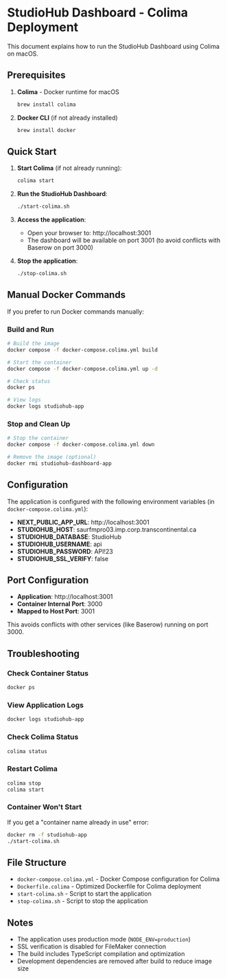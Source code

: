 # StudioHub Dashboard - Colima Deployment

This document explains how to run the StudioHub Dashboard using Colima on macOS.

## Prerequisites

1. **Colima** - Docker runtime for macOS
   ```bash
   brew install colima
   ```

2. **Docker CLI** (if not already installed)
   ```bash
   brew install docker
   ```

## Quick Start

1. **Start Colima** (if not already running):
   ```bash
   colima start
   ```

2. **Run the StudioHub Dashboard**:
   ```bash
   ./start-colima.sh
   ```

3. **Access the application**:
   - Open your browser to: http://localhost:3001
   - The dashboard will be available on port 3001 (to avoid conflicts with Baserow on port 3000)

4. **Stop the application**:
   ```bash
   ./stop-colima.sh
   ```

## Manual Docker Commands

If you prefer to run Docker commands manually:

### Build and Run
```bash
# Build the image
docker compose -f docker-compose.colima.yml build

# Start the container
docker compose -f docker-compose.colima.yml up -d

# Check status
docker ps

# View logs
docker logs studiohub-app
```

### Stop and Clean Up
```bash
# Stop the container
docker compose -f docker-compose.colima.yml down

# Remove the image (optional)
docker rmi studiohub-dashboard-app
```

## Configuration

The application is configured with the following environment variables (in `docker-compose.colima.yml`):

- **NEXT_PUBLIC_APP_URL**: http://localhost:3001
- **STUDIOHUB_HOST**: saurfmpro03.imp.corp.transcontinental.ca
- **STUDIOHUB_DATABASE**: StudioHub
- **STUDIOHUB_USERNAME**: api
- **STUDIOHUB_PASSWORD**: API!23
- **STUDIOHUB_SSL_VERIFY**: false

## Port Configuration

- **Application**: http://localhost:3001
- **Container Internal Port**: 3000
- **Mapped to Host Port**: 3001

This avoids conflicts with other services (like Baserow) running on port 3000.

## Troubleshooting

### Check Container Status
```bash
docker ps
```

### View Application Logs
```bash
docker logs studiohub-app
```

### Check Colima Status
```bash
colima status
```

### Restart Colima
```bash
colima stop
colima start
```

### Container Won't Start
If you get a "container name already in use" error:
```bash
docker rm -f studiohub-app
./start-colima.sh
```

## File Structure

- `docker-compose.colima.yml` - Docker Compose configuration for Colima
- `Dockerfile.colima` - Optimized Dockerfile for Colima deployment
- `start-colima.sh` - Script to start the application
- `stop-colima.sh` - Script to stop the application

## Notes

- The application uses production mode (`NODE_ENV=production`)
- SSL verification is disabled for FileMaker connection
- The build includes TypeScript compilation and optimization
- Development dependencies are removed after build to reduce image size
